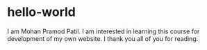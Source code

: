 # hello-world
I am Mohan Pramod Patil. I am interested in learning this course for development of my own website.
I thank you all of you for reading.
